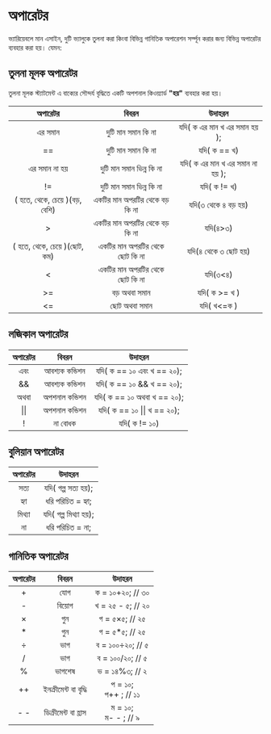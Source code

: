 # অপারেটর
ভ্যারিয়েবলে মান এসাইন, দুটি ভ্যালুকে তুলনা করা কিংবা বিভিন্ন গানিতিক অপারেশন সর্ম্পূন  করার জন্য বিভিন্ন অপারেটর ব্যবহার করা হয়। যেমন:

## তুলনা মূলক অপারেটর
তুলনা মূলক স্ট্যাটমেন্ট এ বাক্যের সৌন্দর্য বৃদ্ধিতে একটি অপশনাল কিওয়্যার্ড <b>"হয়"</b> ব্যবহার করা হয়।

|            অপারেটর            |               বিবরন              |              উদাহরন              |
|:-----------------------------:|:--------------------------------:|:--------------------------------:|
|            এর সমান            | দুটি মান সমান কি না               | যদি( ক এর মান খ এর সমান হয় );    |
|               ==              | দুটি মান সমান কি না               | যদি( ক == খ)                     |
|         এর সমান না হয়         | দুটি মান সমান ভিন্ন কি না          | যদি( ক এর মান খ এর সমান না হয় ); |
|              !=               |  দুটি মান সমান ভিন্ন কি না         |  যদি( ক != খ)                    |
| ( হতে, থেকে, চেয়ে )(বড়, বেশি) |  একটির মান অপরটির থেকে বড় কি না  |  যদি(৩ থেকে ৪ বড় হয়)             |
|               >               | একটির মান অপরটির থেকে বড় কি না   | যদি(৪>৩)                         |
| ( হতে, থেকে, চেয়ে )(ছোট, কম) | একটির মান অপরটির থেকে ছোট কি না | যদি(৪ থেকে ৩ ছোট হয়)            |
|               <               | একটির মান অপরটির থেকে ছোট কি না | যদি(৩<৪)                         |
|               >=              | বড় অথবা সমান                     | যদি( ক >= খ )                    |
|               <=              | ছোট অথবা সমান                   | যদি( খ<=ক )                      |

## লজিকাল অপারেটর
| অপারেটর |     বিবরন     |            উদাহরন           |
|:-------:|:-------------:|:---------------------------:|
|   এবং   | আবশ্যক কন্ডিশন  | যদি( ক == ১০ এবং খ == ২০);  |
|    &&   | আবশ্যক কন্ডিশন  | যদি( ক == ১০ && খ == ২০);   |
|   অথবা  | অপশনাল কন্ডিশন | যদি( ক == ১০ অথবা খ == ২০); |
|   &#124;&#124;    | অপশনাল কন্ডিশন | যদি( ক == ১০ &#124;&#124; খ == ২০); |
|    !    | না বোধক      | যদি( ক != ১০)               |

## বুলিয়ান অপারেটর
| অপারেটর |        উদাহরন       |
|:-------:|:-------------------:|
|   সত্য   | যদি( গল্প সত্য হয়);   |
|   হ্যা   | ধরি পরিচিত = হ্যা;   |
|  মিথ্যা  | যদি( গল্প মিথ্যা হয়); |
|    না   | ধরি পরিচিত = না;    |

## গানিতিক অপারেটর
| অপারেটর |        বিবরন       |        উদাহরন       |
|:-------:|:------------------:|:-------------------:|
|    +    |        যোগ        | ক = ১০+২০; // ৩০    |
|    -    |       বিয়োগ       | খ = ২৫ - ৫; // ২০   |
|    ×    |         গুন         | গ = ৫×৫; // ২৫      |
|    *    |         গুন         | গ = ৫*৫; // ২৫      |
|    ÷    |         ভাগ        | ব = ১০০÷২০; // ৫    |
|    /    |         ভাগ        | ব = ১০০/২০; // ৫    |
|    %    |       ভাগশেষ       | ভ = ১৪%৩; // ২      |
|    ++   |  ইনক্রীমেন্ট বা বৃদ্ধি | প = ১০;<br/>প++  ; // ১১ |
|    - -   |  ডিক্রীমেন্ট বা হ্রাস | ম = ১০;<br/>ম- -  ; // ৯ |
